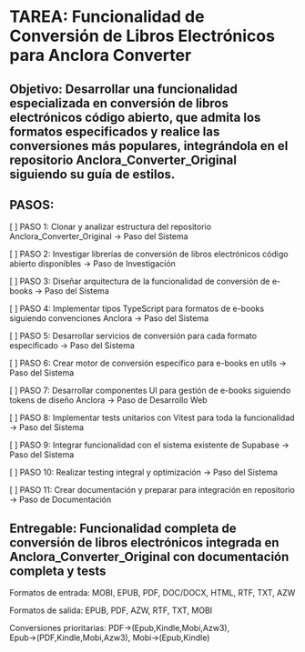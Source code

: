 # **TAREA: Funcionalidad de Conversión de Libros Electrónicos para Anclora Converter**

## **Objetivo: Desarrollar una funcionalidad especializada en conversión de libros electrónicos código abierto, que admita los formatos especificados y realice las conversiones más populares, integrándola en el repositorio Anclora\_Converter\_Original siguiendo su guía de estilos.**

## **PASOS:**

\[ \] PASO 1: Clonar y analizar estructura del repositorio Anclora\_Converter\_Original → Paso del Sistema

\[ \] PASO 2: Investigar librerías de conversión de libros electrónicos código abierto disponibles → Paso de Investigación

\[ \] PASO 3: Diseñar arquitectura de la funcionalidad de conversión de e-books → Paso del Sistema

\[ \] PASO 4: Implementar tipos TypeScript para formatos de e-books siguiendo convenciones Anclora → Paso del Sistema

\[ \] PASO 5: Desarrollar servicios de conversión para cada formato especificado → Paso del Sistema

\[ \] PASO 6: Crear motor de conversión específico para e-books en utils → Paso del Sistema

\[ \] PASO 7: Desarrollar componentes UI para gestión de e-books siguiendo tokens de diseño Anclora → Paso de Desarrollo Web

\[ \] PASO 8: Implementar tests unitarios con Vitest para toda la funcionalidad → Paso del Sistema

\[ \] PASO 9: Integrar funcionalidad con el sistema existente de Supabase → Paso del Sistema

\[ \] PASO 10: Realizar testing integral y optimización → Paso del Sistema

\[ \] PASO 11: Crear documentación y preparar para integración en repositorio → Paso de Documentación

## **Entregable: Funcionalidad completa de conversión de libros electrónicos integrada en Anclora\_Converter\_Original con documentación completa y tests**

Formatos de entrada: MOBI, EPUB, PDF, DOC/DOCX, HTML, RTF, TXT, AZW

Formatos de salida: EPUB, PDF, AZW, RTF, TXT, MOBI

Conversiones prioritarias: PDF→(Epub,Kindle,Mobi,Azw3), Epub→(PDF,Kindle,Mobi,Azw3), Mobi→(Epub,Kindle)


